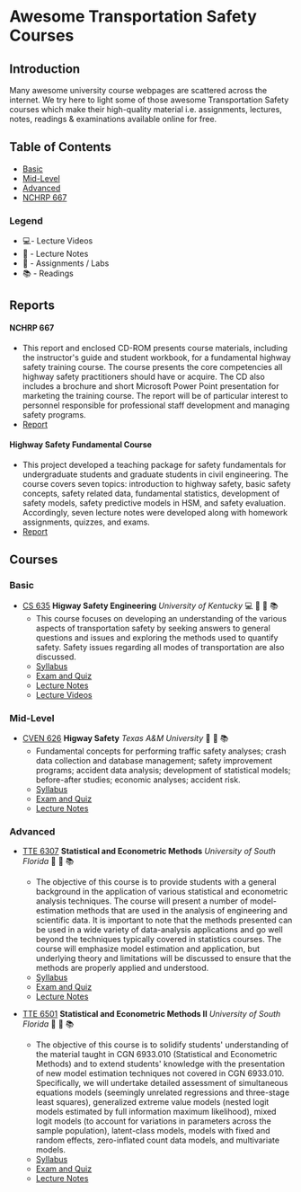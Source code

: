 # Awesome Transportation Safety Courses 


Introduction
------------

Many awesome university course webpages are scattered across the internet. We try here to light some of those awesome Transportation Safety courses which make their high-quality material i.e. assignments, lectures, notes, readings & examinations available online for free.

Table of Contents
-----------------

- [Basic](#basic)
- [Mid-Level](#midelevel)
- [Advanced](#advanced)
- [NCHRP 667](#nchrp)

### Legend

- :computer:- Lecture Videos
- :book: - Lecture Notes
- :wrench: - Assignments / Labs
- :books: - Readings


Reports
-------

#### NCHRP 667

- This report and enclosed CD-ROM presents course materials, including the instructor's guide and student workbook, for a fundamental highway safety training course. The course presents the core competencies all highway safety practitioners should have or acquire. The CD also includes a brochure and short Microsoft Power Point presentation for marketing the training course. The report will be of particular interest to personnel responsible for professional staff development and managing safety programs.
- [Report](http://pubsindex.trb.org/view.aspx?id=986738)


#### Highway Safety Fundamental Course

- This project developed a teaching package for safety fundamentals for undergraduate
students and graduate students in civil engineering. The course covers seven topics:
introduction to highway safety, basic safety concepts, safety related data, fundamental
statistics, development of safety models, safety predictive models in HSM, and safety
evaluation. Accordingly, seven lecture notes were developed along with homework
assignments, quizzes, and exams. 
- [Report](https://www.ltrc.lsu.edu/pdf/2015/FR_524.pdf)


Courses
-------

### Basic

- [CS 635](https://web.engr.uky.edu/~rsouley/CE635-2019/) **Higway Safety Engineering** *University of Kentucky* :computer: :book: :wrench: :books: 
	- This course focuses on developing an understanding of the various aspects of transportation safety by seeking answers to general questions and issues and exploring the methods used to quantify safety. Safety issues regarding all modes of transportation are also discussed.
	- [Syllabus](https://web.engr.uky.edu/~rsouley/CE635-2019/Syllabus.htm)
 	- [Exam and Quiz](https://web.engr.uky.edu/~rsouley/CE635-2019/Syllabus.htm)
	- [Lecture Notes](https://web.engr.uky.edu/~rsouley/CE635-2019/Syllabus.htm)
	- [Lecture Videos](https://web.engr.uky.edu/~rsouley/CE635-2019/Syllabus.htm)



### Mid-Level

- [CVEN 626](https://ceprofs.civil.tamu.edu/dlord/CVEN_626_Course_Material.htm) **Higway Safety** *Texas A&M University* :book: :wrench: :books: 
	- Fundamental concepts for performing traffic safety analyses; crash data collection and database management; safety improvement programs; accident data analysis; development of statistical models; before-after studies; economic analyses; accident risk. 
	- [Syllabus](https://ceprofs.civil.tamu.edu/dlord/CVEN_626_Course_Material/CVEN%20626%20-%20Course%20Syllabus.pdf)
 	- [Exam and Quiz](https://ceprofs.civil.tamu.edu/dlord/CVEN_626_Course_Material.htm)
	- [Lecture Notes](https://ceprofs.civil.tamu.edu/dlord/CVEN_626_Course_Material.htm)



### Advanced

- [TTE 6307](https://bit.ly/327Xa0i) **Statistical and Econometric Methods** *University of South Florida* :book: :wrench: :books: 
	- The objective of this course is to provide students with a general background in the application of various statistical and econometric analysis techniques. The course will present a number of model-estimation methods that are used in the analysis of engineering and scientific data. It is important to note that the methods presented can be used in a wide variety of data-analysis applications and go well beyond the techniques typically covered in statistics courses. The course will emphasize model estimation and application, but underlying theory and limitations will be discussed to ensure that the methods are properly applied and understood. 
	- [Syllabus](http://cee.eng.usf.edu/faculty/flm/CGN6933/TTE6307_course_syllabus_19a.pdf)
 	- [Exam and Quiz](https://bit.ly/327Xa0i)
	- [Lecture Notes](https://bit.ly/327Xa0i)


- [TTE 6501](https://bit.ly/2Pmsuad) **Statistical and Econometric Methods II** *University of South Florida* :book: :wrench: :books: 
	- The objective of this course is to solidify students' understanding of the material taught in CGN 6933.010 (Statistical and Econometric Methods) and to extend students' knowledge with the presentation of new model estimation techniques not covered in CGN 6933.010. Specifically, we will undertake detailed assessment of simultaneous equations models (seemingly unrelated regressions and three-stage least squares), generalized extreme value models (nested logit models estimated by full information maximum likelihood), mixed logit models (to account for variations in parameters across the sample population), latent-class models, models with fixed and random effects, zero-inflated count data models, and multivariate models.  
	- [Syllabus](https://bit.ly/30IswKE)
 	- [Exam and Quiz](https://bit.ly/2Pmsuad)
	- [Lecture Notes](https://bit.ly/2Pmsuad)

